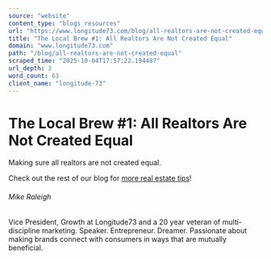 ```yaml
---
source: "website"
content_type: "blogs_resources"
url: "https://www.longitude73.com/blog/all-realtors-are-not-created-equal"
title: "The Local Brew #1: All Realtors Are Not Created Equal"
domain: "www.longitude73.com"
path: "/blog/all-realtors-are-not-created-equal"
scraped_time: "2025-10-04T17:57:22.194487"
url_depth: 2
word_count: 63
client_name: "longitude-73"
---
```


# The Local Brew #1: All Realtors Are Not Created Equal

Making sure all realtors are not created equal.

Check out the rest of our blog for [more real estate tips](/blog/real-estate-agents-never-forget-the-first-rule-of-marketing)!

###### Mike Raleigh

Vice President, Growth at Longitude73 and a 20 year veteran of multi-discipline marketing. Speaker. Entrepreneur. Dreamer. Passionate about making brands connect with consumers in ways that are mutually beneficial.